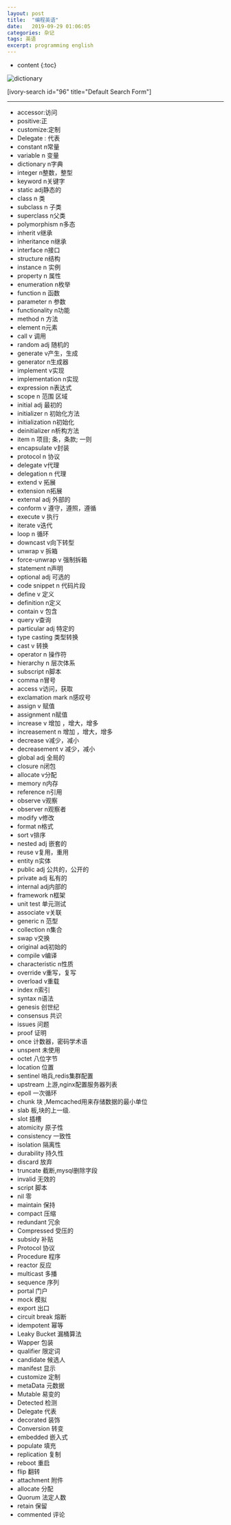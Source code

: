 ```yaml
---
layout: post
title:  "编程英语"
date:   2019-09-29 01:06:05
categories: 杂记
tags: 英语
excerpt: programming english
---
```



* content
{:toc}

<!--more-->

<img src="http://7xpuj1.com1.z0.glb.clouddn.com/dictionary.png" alt="dictionary" />

[ivory-search id="96" title="Default Search Form"]

---

- accessor:访问
- positive:正
- customize:定制
- Delegate : 代表
- constant n常量
- variable n 变量
- dictionary n字典
- integer n整数，整型
- keyword n关键字
- static adj静态的
- class n 类
- subclass n 子类
- superclass n父类
- polymorphism n多态 
- inherit v继承
- inheritance n继承
- interface n接口
- structure n结构
- instance n 实例
- property n 属性
- enumeration n枚举
- function n 函数
- parameter n 参数
- functionality n功能
- method n 方法
- element n元素
- call v 调用
- random adj 随机的
- generate v产生，生成
- generator n生成器
- implement v实现
- implementation n实现
- expression n表达式
- scope n 范围 区域
- initial adj 最初的
- initializer n 初始化方法
- initialization n初始化
- deinitializer n析构方法
- item n 项目; 条，条款; 一则
- encapsulate v封装
- protocol n 协议
- delegate v代理
- delegation n 代理
- extend v 拓展
- extension n拓展
- external adj 外部的
- conform v 遵守，遵照，遵循
- execute v 执行
- iterate v迭代
- loop n 循环
- downcast v向下转型
- unwrap v 拆箱
- force-unwrap v 强制拆箱
- statement n声明
- optional adj 可选的
- code snippet n 代码片段
- define v 定义
- definition n定义
- contain v 包含
- query v查询
- particular adj 特定的
- type casting 类型转换
- cast v 转换
- operator n 操作符
- hierarchy n 层次体系
- subscript n脚本
- comma n冒号
- access v访问，获取
- exclamation mark n感叹号
- assign v 赋值
- assignment n赋值
- increase v 增加 ，增大，增多
- increasement n 增加 ，增大，增多
- decrease v减少，减小
- decreasement v 减少，减小
- global adj 全局的
- closure n闭包
- allocate v分配
- memory n内存
- reference n引用
- observe v观察
- observer n观察者
- modify v修改
- format n格式
- sort v排序
- nested adj 嵌套的
- reuse v复用，重用
- entity n实体
- public adj 公共的，公开的
- private adj 私有的
- internal adj内部的
- framework n框架
- unit test 单元测试
- associate v关联
- generic n 范型
- collection n集合
- swap v交换
- original adj初始的
- compile v编译
- characteristic n性质
- override v重写，复写
- overload v重载
- index n索引
- syntax n语法
- genesis 创世纪
- consensus 共识
- issues 问题
- proof 证明
- once 计数器，密码学术语
- unspent 未使用
- octet 八位字节
- location 位置
- sentinel 哨兵,redis集群配置
- upstream 上游,nginx配置服务器列表
- epoll 一次循环
- chunk 块 ,Memcached用来存储数据的最小单位
- slab 板,块的上一级. 
- slot 插槽
- atomicity 原子性
- consistency 一致性
- isolation 隔离性
- durability 持久性
- discard 放弃
- truncate 截断,mysql删除字段
- invalid 无效的
- script 脚本
- nil 零
- maintain 保持
- compact 压缩
- redundant 冗余
- Compressed 受压的
- subsidy 补贴
- Protocol 协议
- Procedure 程序
- reactor 反应
- multicast 多播
- sequence 序列
- portal 门户
- mock 模拟
- export 出口
- circuit break 熔断
- idempotent  幂等
- Leaky Bucket 漏桶算法
- Wapper 包装
- qualifier 限定词
- candidate 候选人
- manifest 显示
- customize 定制
- metaData 元数据
- Mutable 易变的
- Detected 检测
- Delegate 代表
- decorated  装饰
- Conversion 转变
- embedded 嵌入式
- populate 填充
- replication 复制
- reboot 重启
- flip 翻转
- attachment 附件
- allocate 分配
- Quorum 法定人数
- retain 保留
- commented 评论
